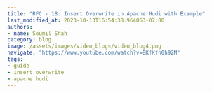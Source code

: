 ```yaml
---
title: "RFC - 18: Insert Overwrite in Apache Hudi with Example"
last_modified_at: 2023-10-13T16:54:38.964863-07:00
authors:
- name: Soumil Shah
category: blog
image: /assets/images/video_blogs/video_blog4.png
navigate: "https://www.youtube.com/watch?v=BKfKfn0h92M"
tags:
- guide
- insert overwrite
- apache hudi
---
```


